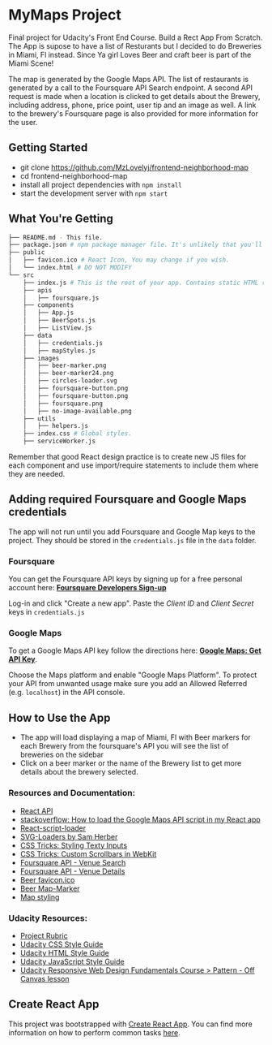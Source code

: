 # MyMaps Project

Final project for Udacity's Front End Course. Build a Rect App From Scratch. The App is supose to have a list of Resturants but I decided to do Breweries in Miami, Fl instead. Since Ya girl Loves Beer and craft beer is part of the Miami Scene!

The map is generated by the Google Maps API. The list of restaurants is generated by a call to the Foursquare API Search endpoint. A second API request is made when a location is clicked to get details about the Brewery, including address, phone, price point, user tip and an image as well. A link to the brewery's Foursquare page is also provided for more information for the user.

## Getting Started

* git clone https://github.com/MzLovelyj/frontend-neighborhood-map
* cd frontend-neighborhood-map
* install all project dependencies with `npm install`
* start the development server with `npm start`

## What You're Getting

```bash
├── README.md - This file.
├── package.json # npm package manager file. It's unlikely that you'll need to modify this.
├── public
│   ├── favicon.ico # React Icon, You may change if you wish.
│   └── index.html # DO NOT MODIFY
└── src
    ├── index.js # This is the root of your app. Contains static HTML right now.
    ├── apis
    │   ├── foursquare.js
    ├── components
    │   ├── App.js  
    │   ├── BeerSpots.js
    │   ├── ListView.js
    ├── data
    │   ├── credentials.js
    │   ├── mapStyles.js
    ├── images
    │   ├── beer-marker.png
    │   ├── beer-marker24.png
    │   ├── circles-loader.svg
    │   ├── foursquare-button.png
    │   ├── foursquare-button.png
    │   ├── foursquare.png
    │   ├── no-image-available.png
    ├── utils
    │   ├── helpers.js
    ├── index.css # Global styles.
    ├── serviceWorker.js
```

Remember that good React design practice is to create new JS files for each component and use import/require statements to include them where they are needed.

## Adding required Foursquare and Google Maps credentials

The app will not run until you add Foursquare and Google Map keys to the project. They should be stored in the `credentials.js` file in the `data` folder.

### Foursquare

You can get the Foursquare API keys by signing up for a free personal account here:  **[Foursquare Developers Sign-up](https://foursquare.com/developers/signup)**

Log-in and click "Create a new app".  Paste the *Client ID* and *Client Secret* keys in `credentials.js`

### Google Maps

To get a Google Maps API key follow the directions here:  **[Google Maps:
Get API Key](https://developers.google.com/maps/documentation/javascript/get-api-key)**.

Choose the Maps platform and enable "Google Maps Platform". To protect your API from unwanted usage make sure you add an Allowed Referred (e.g. `localhost`) in the API console.

## How to Use the App

- The app will load displaying a map of Miami, Fl with Beer markers for each Brewery from the foursquare's API you will see the list of breweries on the sidebar
- Click on a beer marker or the name of the Brewery list to get more details about the brewery selected. 

### Resources and Documentation:

- [React API](https://facebook.github.io/react/docs/react-api.html)
- [stackoverflow: How to load the Google Maps API script in my React app](https://stackoverflow.com/questions/41709765/how-to-load-the-google-maps-api-script-in-my-react-app-only-when-it-is-require)
- [React-script-loader](https://www.npmjs.com/package/react-async-script-loader)
- [SVG-Loaders by Sam Herber](https://github.com/SamHerbert/SVG-Loaders)
- [CSS Tricks: Styling Texty Inputs](https://css-tricks.com/styling-texty-inputs-only/)
- [CSS Tricks: Custom Scrollbars in WebKit](https://css-tricks.com/custom-scrollbars-in-webkit/)
- [Foursquare API - Venue Search](https://developer.foursquare.com/docs/api/venues/search)
- [Foursquare API - Venue Details](https://developer.foursquare.com/docs/api/venues/details)
- [Beer favicon.ico](https://www.freefavicon.com/freefavicons/food/iconinfo/beer-152-270546.html)
- [Beer Map-Marker](https://www.iconfinder.com/icons/1463945/bar_beer_drink_location_map_pin_icon)
- [Map styling](http://www.mapstylr.com/map-style-editor/)

### Udacity Resources:

- [Project Rubric](https://review.udacity.com/#!/rubrics/1351/view)
- [Udacity CSS Style Guide](http://udacity.github.io/frontend-nanodegree-styleguide/css.html)
- [Udacity HTML Style Guide](http://udacity.github.io/frontend-nanodegree-styleguide/index.html)
- [Udacity JavaScript Style Guide](http://udacity.github.io/frontend-nanodegree-styleguide/javascript.html)
- [Udacity Responsive Web Design Fundamentals Course > Pattern - Off Canvas lesson](https://classroom.udacity.com/courses/ud893/lessons/3561069759/concepts/35307193050923)

## Create React App

This project was bootstrapped with [Create React App](https://github.com/facebookincubator/create-react-app). You can find more information on how to perform common tasks [here](https://github.com/facebookincubator/create-react-app/blob/master/packages/react-scripts/template/README.md).
